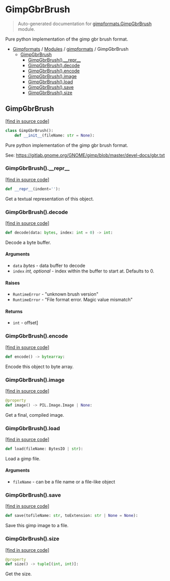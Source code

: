 # GimpGbrBrush

> Auto-generated documentation for [gimpformats.GimpGbrBrush](../../gimpformats/GimpGbrBrush.py) module.

Pure python implementation of the gimp gbr brush format.

- [Gimpformats](../README.md#gimpformats-index) / [Modules](../README.md#gimpformats-modules) / [gimpformats](index.md#gimpformats) / GimpGbrBrush
    - [GimpGbrBrush](#gimpgbrbrush)
        - [GimpGbrBrush().\_\_repr\_\_](#gimpgbrbrush__repr__)
        - [GimpGbrBrush().decode](#gimpgbrbrushdecode)
        - [GimpGbrBrush().encode](#gimpgbrbrushencode)
        - [GimpGbrBrush().image](#gimpgbrbrushimage)
        - [GimpGbrBrush().load](#gimpgbrbrushload)
        - [GimpGbrBrush().save](#gimpgbrbrushsave)
        - [GimpGbrBrush().size](#gimpgbrbrushsize)

## GimpGbrBrush

[[find in source code]](../../gimpformats/GimpGbrBrush.py#L15)

```python
class GimpGbrBrush():
    def __init__(fileName: str = None):
```

Pure python implementation of the gimp gbr brush format.

See:
 https://gitlab.gnome.org/GNOME/gimp/blob/master/devel-docs/gbr.txt

### GimpGbrBrush().\_\_repr\_\_

[[find in source code]](../../gimpformats/GimpGbrBrush.py#L132)

```python
def __repr__(indent=''):
```

Get a textual representation of this object.

### GimpGbrBrush().decode

[[find in source code]](../../gimpformats/GimpGbrBrush.py#L50)

```python
def decode(data: bytes, index: int = 0) -> int:
```

Decode a byte buffer.

#### Arguments

- `data` *bytes* - data buffer to decode
- `index` *int, optional* - index within the buffer to start at. Defaults to 0.

#### Raises

- `RuntimeError` - "unknown brush version"
- `RuntimeError` - "File format error.  Magic value mismatch"

#### Returns

- `int` - offset]

### GimpGbrBrush().encode

[[find in source code]](../../gimpformats/GimpGbrBrush.py#L88)

```python
def encode() -> bytearray:
```

Encode this object to byte array.

### GimpGbrBrush().image

[[find in source code]](../../gimpformats/GimpGbrBrush.py#L107)

```python
@property
def image() -> PIL.Image.Image | None:
```

Get a final, compiled image.

### GimpGbrBrush().load

[[find in source code]](../../gimpformats/GimpGbrBrush.py#L42)

```python
def load(fileName: BytesIO | str):
```

Load a gimp file.

#### Arguments

- `fileName` - can be a file name or a file-like object

### GimpGbrBrush().save

[[find in source code]](../../gimpformats/GimpGbrBrush.py#L114)

```python
def save(tofileName: str, toExtension: str | None = None):
```

Save this gimp image to a file.

### GimpGbrBrush().size

[[find in source code]](../../gimpformats/GimpGbrBrush.py#L102)

```python
@property
def size() -> tuple[(int, int)]:
```

Get the size.
